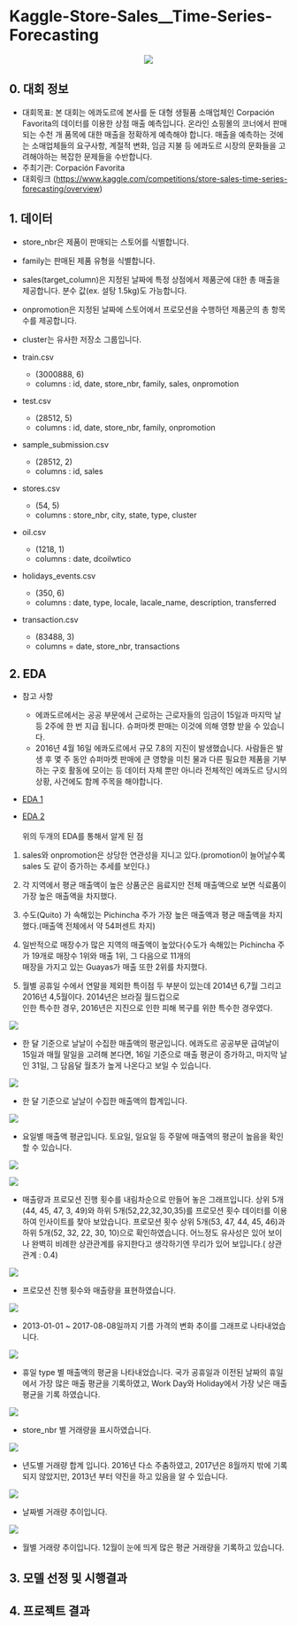 # Kaggle-Store-Sales__Time-Series-Forecasting
<p align="center">
    <img src="images/corporation.png">
</p>

## 0. 대회 정보
- 대회목표: 본 대회는 에콰도르에 본사를 둔 대형 생필품 소매업체인 Corpación Favorita의 데이터를 이용한 상점 매출 예측입니다. 온라인 쇼핑몰의 코너에서 판매되는 수천 개 품목에 대한 매출을 정확하게 예측해야 합니다. 매출을 예측하는 것에는 소매업체들의 요구사항, 계절적 변화, 임금 지불 등 에콰도르 시장의 문화들을 고려해야하는 복잡한 문제들을 수반합니다. 
- 주최기관: Corpación Favorita
- 대회링크 (https://www.kaggle.com/competitions/store-sales-time-series-forecasting/overview)

## 1. 데이터
- store_nbr은 제품이 판매되는 스토어를 식별합니다.
- family는 판매된 제품 유형을 식별합니다.
- sales(target_column)은 지정된 날짜에 특정 상점에서 제품군에 대한 총 매출을 제공합니다. 분수 값(ex. 설탕 1.5kg)도 가능합니다.
- onpromotion은 지정된 날짜에 스토어에서 프로모션을 수행하던 제품군의 총 항목 수를 제공합니다.
- cluster는 유사한 저장소 그룹입니다.

- train.csv
    - (3000888, 6)
    - columns : id, date, store_nbr, family, sales, onpromotion
- test.csv
    - (28512, 5)
    - columns : id, date, store_nbr, family, onpromotion
- sample_submission.csv
    - (28512, 2)
    - columns : id, sales
- stores.csv
    - (54, 5)
    - columns : store_nbr, city, state, type, cluster
- oil.csv
    - (1218, 1)
    - columns : date, dcoilwtico
- holidays_events.csv
    - (350, 6)
    - columns : date, type, locale, lacale_name, description, transferred
    
- transaction.csv
    - (83488, 3)
    - columns = date, store_nbr, transactions

## 2. EDA
- 참고 사항
    - 에콰도르에서는 공공 부문에서 근로하는 근로자들의 임금이 15일과 마지막 날 등 2주에 한 번 지급 됩니다. 슈퍼마켓 판매는 이것에 의해 영향 받을 수 있습니다.
    - 2016년 4월 16일 에콰도르에서 규모 7.8의 지진이 발생했습니다. 사람들은 발생 후 몇 주 동안 슈퍼마켓 판매에 큰 영향을 미친 물과 다른 필요한 제품을 기부하는 구호 활동에 모이는 등 데이터 자체 뿐만 아니라 전체적인 에콰도르 당시의 상황, 사건에도 함께 주목을 해야합니다.

- [EDA 1](https://public.tableau.com/app/profile/.24806894/viz/_16614976805320/1)
- [EDA 2](https://public.tableau.com/app/profile/.24806894/viz/states_16615888582370/1_1?publish=yes)
<br><br>위의 두개의 EDA를 통해서 알게 된 점
1. sales와 onpromotion은 상당한 연관성을 지니고 있다.(promotion이 늘어날수록 sales 도 같이 증가하는 추세를 보인다.)

2. 각 지역에서 평균 매출액이 높은 상품군은 음료지만 전체 매출액으로 보면 식료품이 가장 높은 매출액을 차지했다.

3. 수도(Quito) 가 속해있는 Pichincha 주가 가장 높은 매출액과 평균 매출액을 차지했다.(매출액 전체에서 약 54퍼센트 차지)

4. 일반적으로 매장수가 많은 지역의 매출액이 높았다(수도가 속해있는 Pichincha 주가 19개로 매장수 1위와 매출 1위, 그 다음으로 11개의 <br> 매장을 가지고 있는 Guayas가 매출 또한 2위를 차지했다.

5. 월별 공휴일 수에서 연말을 제외한 특이점 두 부분이 있는데 2014년 6,7월 그리고 2016년 4,5월이다. 2014년은 브라질 월드컵으로 <br>인한 특수한 경우, 2016년은 지진으로 인한 피해 복구를 위한 특수한 경우였다.


<p align="left">
    <img src="images/train_1.PNG">
</p>

- 한 달 기준으로 날날이 수집한 매출액의 평균입니다. 에콰도르 공공부문 급여날이 15일과 매월 말일을 고려해 본다면, 16일 기준으로 매출 평균이 증가하고, 마지막 날인 31일, 그 담음달 월초가 높게 나온다고 보일 수 있습니다.

<p align="left">
    <img src="images/train_2.PNG">
</p>

- 한 달 기준으로 날날이 수집한 매출액의 합계입니다.

<p align="left">
    <img src="images/train_3.PNG">
</p>

- 요일별 매출액 평균입니다. 토요일, 일요일 등 주말에 매출액의 평균이 높음을 확인 할 수 있습니다.

<p align="left">
    <img src="images/train_4.PNG">
</p>

<p align="left">
    <img src="images/train_5.PNG">
</p>

- 매출량과 프로모션 진행 횟수를 내림차순으로 만들어 놓은 그래프입니다. 상위 5개(44, 45, 47, 3, 49)와 하위 5개(52,22,32,30,35)를 프로모션 횟수 데이터를 이용하여 인사이트를 찾아 보았습니다. 프로모션 횟수 상위 5개(53, 47, 44, 45, 46)과 하위 5개(52, 32, 22, 30, 10)으로 확인하였습니다. 어느정도 유사성은 있어 보이나 완벽히 비례한 상관관계를 유지한다고 생각하기엔 무리가 있어 보입니다.( 상관관계 : 0.4)

<p align="left">
    <img src="images/train_6.PNG">
</p>

- 프로모션 진행 횟수와 매출량을 표현하였습니다.

<p align="left">
    <img src="images/oil_1.PNG">
</p>

- 2013-01-01 ~ 2017-08-08일까지 기름 가격의 변화 추이를 그래프로 나타내었습니다.

<p align="left">
    <img src="images/holiday_1.PNG">
</p>

- 휴일 type 별 매출액의 평균을 나타내었습니다. 국가 공휴일과 이전된 날짜의 휴일에서 가장 많은 매출 평균을 기록하였고, Work Day와 Holiday에서 가장 낮은 매출 평균을 기록 하였습니다.

<p align="left">
    <img src="images/transactions_01.PNG">
</p>

- store_nbr 별 거래량을 표시하였습니다.

<p align="left">
    <img src="images/transactions_2.PNG">
</p>

- 년도별 거래량 합계 입니다. 2016년 다소 주춤하였고, 2017년은 8월까지 밖에 기록 되지 않았지만, 2013년 부터 약진을 하고 있음을 알 수 있습니다.

<p align="left">
    <img src="images/transactions_3.PNG">
</p>

- 날짜별 거래량 추이입니다. 

<p align="left">
    <img src="images/transactions_4.PNG">
</p>

- 월별 거래량 추이입니다. 12월이 눈에 띄게 많은 평균 거래량을 기록하고 있습니다.

## 3. 모델 선정 및 시행결과

## 4. 프로젝트 결과
